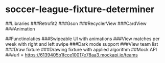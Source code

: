 # soccer-league-fixture-determiner
 
##Libraries
###Retrofit2
###Gson
###RecyclerView
###CardView
###Animation

##Functinolaties
	###Swipeable UI with animations
	###View matches per week with right and left swipe
	###Dark mode support
	###View team list
	###Draw fixture
	###Drawing fixture with applied algorithm
##Mock API
	###url = https://6139405b1fcce10017e78aa3.mockapi.io/teams
